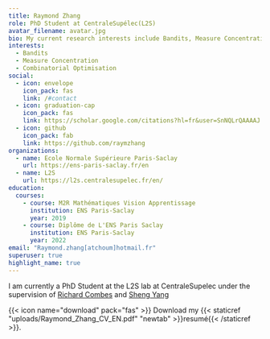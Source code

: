 ```yaml
---
title: Raymond Zhang
role: PhD Student at CentraleSupélec(L2S)
avatar_filename: avatar.jpg
bio: My current research interests include Bandits, Measure Concentration and Combinatorial Optimisation
interests:
  - Bandits
  - Measure Concentration
  - Combinatorial Optimisation
social:
  - icon: envelope
    icon_pack: fas
    link: /#contact
  - icon: graduation-cap
    icon_pack: fas
    link: https://scholar.google.com/citations?hl=fr&user=SnNQLrQAAAAJ
  - icon: github
    icon_pack: fab
    link: https://github.com/raymzhang
organizations:
  - name: Ecole Normale Supérieure Paris-Saclay
    url: https://ens-paris-saclay.fr/en
  - name: L2S
    url: https://l2s.centralesupelec.fr/en/
education:
  courses:
    - course: M2R Mathématiques Vision Apprentissage
      institution: ENS Paris-Saclay
      year: 2019
    - course: Diplôme de L'ENS Paris Saclay
      institution: ENS Paris-Saclay
      year: 2022
email: "Raymond.zhang[atchoum]hotmail.fr"
superuser: true
highlight_name: true
---
```

I am currently a PhD Student at the L2S lab at CentraleSupelec under the supervision of [Richard Combes](http://rcombes.supelec.free.fr/) and [Sheng Yang](https://l2s.centralesupelec.fr/u/yang-sheng/)

{{< icon name="download" pack="fas" >}} Download my {{< staticref "uploads/Raymond_Zhang_CV_EN.pdf" "newtab" >}}resumé{{< /staticref >}}.